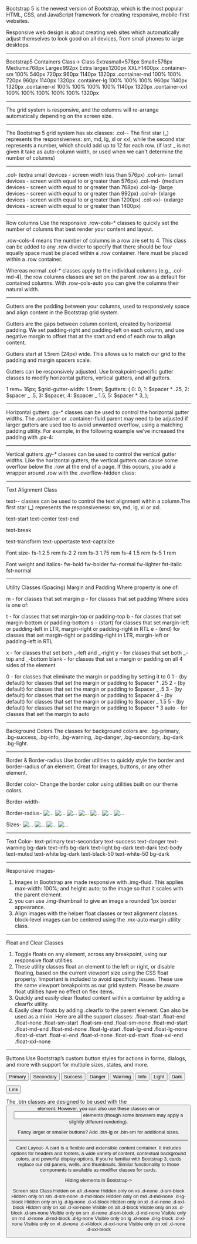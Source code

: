 Bootstrap 5 is the newest version of Bootstrap, which is the most popular HTML, CSS, and JavaScript framework for creating responsive, mobile-first websites.

Responsive web design is about creating web sites which automatically adjust themselves to look good on all devices, from small phones to large desktops.

---

Bootstrap5 Containers Class->
Class Extrasmall<576px Small≥576px Medium≥768px Large≥992px Extra large≥1200px XXL≥1400px
.container-sm 100% 540px 720px 960px 1140px 1320px
.container-md 100% 100% 720px 960px 1140px 1320px
.container-lg 100% 100% 100% 960px 1140px 1320px
.container-xl 100% 100% 100% 100% 1140px 1320px
.container-xxl 100% 100% 100% 100% 100% 1320px

---

The grid system is responsive, and the columns will re-arrange automatically depending on the screen size.

---

The Bootstrap 5 grid system has six classes:
.col-_-_ The first star (_) represents the responsiveness: sm, md, lg, xl or xxl, while the second star represents a number, which should add up to 12 for each row.
(if last _ is not given it take as auto-column width, or used when we can't determine the number of columns)

---

.col- (extra small devices - screen width less than 576px)
.col-sm- (small devices - screen width equal to or greater than 576px)
.col-md- (medium devices - screen width equal to or greater than 768px)
.col-lg- (large devices - screen width equal to or greater than 992px)
.col-xl- (xlarge devices - screen width equal to or greater than 1200px)
.col-xxl- (xxlarge devices - screen width equal to or greater than 1400px)

---

Row columns
Use the responsive .row-cols-\* classes to quickly set the number of columns that best render your content and layout.

.row-cols-4 means the number of columns in a row are set to 4. This class can be added to any .row divider to specify that there should be four equally space must be placed within a .row container. Here must be placed within a .row container.

Whereas normal .col-\* classes apply to the individual columns (e.g., .col-md-4), the row columns classes are set on the parent .row as a default for contained columns. With .row-cols-auto you can give the columns their natural width.

---

Gutters are the padding between your columns, used to responsively space and align content in the Bootstrap grid system.

Gutters are the gaps between column content, created by horizontal padding. We set padding-right and padding-left on each column, and use negative margin to offset that at the start and end of each row to align content.

Gutters start at 1.5rem (24px) wide. This allows us to match our grid to the padding and margin spacers scale.

Gutters can be responsively adjusted. Use breakpoint-specific gutter classes to modify horizontal gutters, vertical gutters, and all gutters.

1 rem= 16px;
$grid-gutter-width: 1.5rem;
$gutters: (
0: 0,
1: $spacer * .25,
  2: $spacer _ .5,
3: $spacer,
  4: $spacer _ 1.5,
5: \$spacer \* 3,
);

---

Horizontal gutters
.gx-\* classes can be used to control the horizontal gutter widths. The .container or .container-fluid parent may need to be adjusted if larger gutters are used too to avoid unwanted overflow, using a matching padding utility. For example, in the following example we’ve increased the padding with .px-4:

---

Vertical gutters
.gy-\* classes can be used to control the vertical gutter widths. Like the horizontal gutters, the vertical gutters can cause some overflow below the .row at the end of a page. If this occurs, you add a wrapper around .row with the .overflow-hidden class:

---

Text Alignment Class

text-_-_ classes can be used to control the text alignment within a column.The first star (\_) represents the responsiveness: sm, md, lg, xl or xxl.

text-start
text-center
text-end

text-break

text-transform
text-uppertaste
text-captalize

Font size-
fs-1 2.5 rem
fs-2 2 rem
fs-3 1.75 rem
fs-4 1.5 rem
fs-5 1 rem

Font weight and italics-
fw-bold
fw-bolder
fw-normal
fw-lighter
fst-italic
fst-normal

---

Utility Classes (Spacing)
Margin and Padding
Where property is one of:

m - for classes that set margin
p - for classes that set padding
Where sides is one of:

t - for classes that set margin-top or padding-top
b - for classes that set margin-bottom or padding-bottom
s - (start) for classes that set margin-left or padding-left in LTR, margin-right or padding-right in RTL
e - (end) for classes that set margin-right or padding-right in LTR, margin-left or padding-left in RTL

x - for classes that set both _-left and _-right
y - for classes that set both _-top and _-bottom
blank - for classes that set a margin or padding on all 4 sides of the element

0 - for classes that eliminate the margin or padding by setting it to 0
1 - (by default) for classes that set the margin or padding to $spacer * .25
2 - (by default) for classes that set the margin or padding to $spacer _ .5
3 - (by default) for classes that set the margin or padding to $spacer
4 - (by default) for classes that set the margin or padding to $spacer _ 1.5
5 - (by default) for classes that set the margin or padding to \$spacer \* 3
auto - for classes that set the margin to auto

---

Background Colors
The classes for background colors are:
.bg-primary,  
.bg-success,
.bg-info,
.bg-warning,
.bg-danger,
.bg-secondary,
.bg-dark
.bg-light.

---

Border & Border-radius
Use border utilities to quickly style the border and border-radius of an element. Great for images, buttons, or any other element.
<span class="border"></span>
<span class="border-top"></span>
<span class="border-end"></span>
<span class="border-bottom"></span>
<span class="border-start"></span>

Border color-
Change the border color using utilities built on our theme colors.
<span class="border border-primary"></span>
<span class="border border-secondary"></span>
<span class="border border-success"></span>
<span class="border border-danger"></span>
<span class="border border-warning"></span>
<span class="border border-info"></span>
<span class="border border-light"></span>
<span class="border border-dark"></span>
<span class="border border-white"></span>

Border-width-
<span class="border border-1"></span>
<span class="border border-2"></span>
<span class="border border-3"></span>
<span class="border border-4"></span>
<span class="border border-5"></span>

Border-radius-
<img src="..." class="rounded" alt="...">
<img src="..." class="rounded-top" alt="...">
<img src="..." class="rounded-end" alt="...">
<img src="..." class="rounded-bottom" alt="...">
<img src="..." class="rounded-start" alt="...">
<img src="..." class="rounded-circle" alt="...">
<img src="..." class="rounded-pill" alt="...">

Sizes-
<img src="..." class="rounded-0" alt="...">
<img src="..." class="rounded-1" alt="...">
<img src="..." class="rounded-2" alt="...">
<img src="..." class="rounded-3" alt="...">

---

Text Color-
text-primary
text-secondary
text-success
text-danger
text-warning bg-dark
text-info bg-dark
text-light bg-dark
text-dark
text-body
text-muted
text-white bg-dark
text-black-50
text-white-50 bg-dark

---

Responsive images-

1.  Images in Bootstrap are made responsive with .img-fluid. This applies max-width: 100%; and height: auto; to the image so that it scales with the parent element.
2.  you can use .img-thumbnail to give an image a rounded 1px border appearance.
3.  Align images with the helper float classes or text alignment classes. block-level images can be centered using the .mx-auto margin utility class.

---

Float and Clear Classes

1.  Toggle floats on any element, across any breakpoint, using our responsive float utilities.
2.  These utility classes float an element to the left or right, or disable floating, based on the current viewport size using the CSS float property. !important is included to avoid specificity issues. These use the same viewport breakpoints as our grid system. Please be aware float utilities have no effect on flex items.
3.  Quickly and easily clear floated content within a container by adding a clearfix utility.
4.  Easily clear floats by adding .clearfix to the parent element. Can also be used as a mixin.
    Here are all the support classes:
    .float-start
    .float-end
    .float-none
    .float-sm-start
    .float-sm-end
    .float-sm-none
    .float-md-start
    .float-md-end
    .float-md-none
    .float-lg-start
    .float-lg-end
    .float-lg-none
    .float-xl-start
    .float-xl-end
    .float-xl-none
    .float-xxl-start
    .float-xxl-end
    .float-xxl-none

---

Buttons
Use Bootstrap’s custom button styles for actions in forms, dialogs, and more with support for multiple sizes, states, and more.

<button type="button" class="btn btn-primary">Primary</button>
<button type="button" class="btn btn-secondary">Secondary</button>
<button type="button" class="btn btn-success">Success</button>
<button type="button" class="btn btn-danger">Danger</button>
<button type="button" class="btn btn-warning">Warning</button>
<button type="button" class="btn btn-info">Info</button>
<button type="button" class="btn btn-light">Light</button>
<button type="button" class="btn btn-dark">Dark</button>

<button type="button" class="btn btn-link">Link</button>

The .btn classes are designed to be used with the <button> element. However, you can also use these classes on <a> or <input> elements (though some browsers may apply a slightly different rendering).

Fancy larger or smaller buttons? Add .btn-lg or .btn-sm for additional sizes.

---

Card Layout-
A card is a flexible and extensible content container. It includes options for headers and footers, a wide variety of content, contextual background colors, and powerful display options. If you’re familiar with Bootstrap 3, cards replace our old panels,
wells, and thumbnails. Similar functionality to those components is available as modifier classes for cards.

Hiding elements in Bootstrap->

Screen size Class
Hidden on all .d-none
Hidden only on xs .d-none .d-sm-block
Hidden only on sm .d-sm-none .d-md-block
Hidden only on md .d-md-none .d-lg-block
Hidden only on lg .d-lg-none .d-xl-block
Hidden only on xl .d-xl-none .d-xxl-block
Hidden only on xxl .d-xxl-none
Visible on all .d-block
Visible only on xs .d-block .d-sm-none
Visible only on sm .d-none .d-sm-block .d-md-none
Visible only on md .d-none .d-md-block .d-lg-none
Visible only on lg .d-none .d-lg-block .d-xl-none
Visible only on xl .d-none .d-xl-block .d-xxl-none
Visible only on xxl .d-none .d-xxl-block
